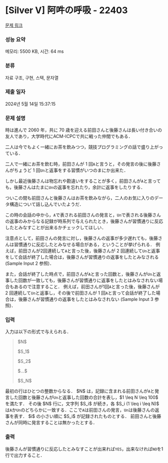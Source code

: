 # [Silver V] 阿吽の呼吸 - 22403 

[문제 링크](https://www.acmicpc.net/problem/22403) 

### 성능 요약

메모리: 5500 KB, 시간: 64 ms

### 분류

자료 구조, 구현, 스택, 문자열

### 제출 일자

2024년 5월 14일 15:37:15

### 문제 설명

<p>時は進んで 2060 年，共に 70 歳を迎える前田さんと後藤さんは長い付き合いの友人であり，大学時代にACM-ICPCで共に戦った仲間でもある．</p>

<p>二人は今でもよく一緒にお茶を飲みつつ，競技プログラミングの話で盛り上がっている．</p>

<p>二人で一緒にお茶を飲む時，前田さんが 1 回<code>A</code>と言うと，その発言の後に後藤さんがちょうど 1 回<code>Un</code>と返事をする習慣がいつのまにか出来た．</p>

<p>しかし最近後藤さんは物忘れや勘違いをすることが多く，前田さんが<code>A</code>と言っても，後藤さんはたまに<code>Un</code>の返事を忘れたり，余計に返事をしたりする．</p>

<p>ついこの間も前田さんと後藤さんはお茶を飲みながら，二人のお気に入りのデータ構造について話し込んでいたようだ．</p>

<p>この時の会話の中から，<code>A</code>で表される前田さんの発言と，<code>Un</code>で表される後藤さんの返事のみからなる記録が時系列で与えられたとき，後藤さんが習慣通りに反応したとみなすことが出来るかチェックしてほしい．</p>

<p>注意点として，前田さんの発言に対し，後藤さんの返事が多少遅れても，後藤さんは習慣通りに反応したとみなせる場合がある，ということが挙げられる． 例えば，前田さんが2回連続して<code>A</code>と言った後，後藤さんが 2 回連続して<code>Un</code>と返事をして会話が終了した場合は，後藤さんが習慣通りの返事をしたとみなされる (Sample Input 2 参照)．</p>

<p>また，会話が終了した時点で，前田さんが<code>A</code>と言った回数と，後藤さんが<code>Un</code>と返事した回数が一致しても，後藤さんが習慣通りに返事をしたとはみなされない場合もあるので注意すること． 例えば，前田さんが1回<code>A</code>と言った後，後藤さんが 2 回連続して<code>Un</code>と返事し，その後で前田さんが 1 回<code>A</code>と言って会話が終了した場合は，後藤さんが習慣通りの返事をしたとはみなされない (Sample Input 3 参照)．</p>

### 입력 

 <p>入力は以下の形式で与えられる．</p>

<blockquote>
<p>$N$</p>

<p>$S_1$</p>

<p>$S_2$</p>

<p>$…$</p>

<p>$S_N$</p>
</blockquote>

<p>最初の行はひとつの整数からなる． $N$ は，記録に含まれる前田さんが<code>A</code>と発言した回数と後藤さんが<code>Un</code>と返事した回数の合計を表し，$1 \leq N \leq 100$ を満たす． その後 $N$ 行に，文字列 $S_i$ が続き，各 $S_i (1 \leq i \leq N)$ は<code>A</code>か<code>Un</code>のどちらかに一致する．ここで<code>A</code>は前田さんの発言，<code>Un</code>は後藤さんの返事を表す． $i$ の小さい順に $S_i$ が記録されたものとする． 前田さんと後藤さんが同時に発言することは無かったとする．</p>

### 출력 

 <p>後藤さんが習慣通りに反応したとみなすことが出来れば<code>YES</code>，出来なければ<code>NO</code>を1行で出力すること．</p>

